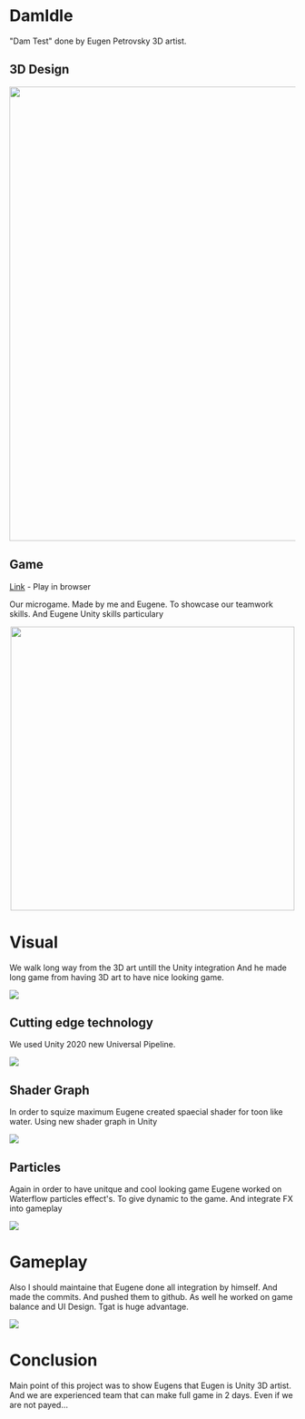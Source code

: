 # DamIdle
"Dam Test" done by Eugen Petrovsky 3D artist.

## 3D Design 

<p align="center">
   <img width="800" src="https://raw.githubusercontent.com/ComanGames/DamIdle/master/Resources/cycle.png">
</p>

## Game

 [Link](https://comangames.github.io/DamIdle/) - Play in browser
 
 Our microgame. Made by me and Eugene. To showcase our teamwork skills. 
 And Eugene Unity skills particulary
<p align="center"> 
    <img width="500" src="https://raw.githubusercontent.com/ComanGames/DamIdle/master/Resources/main.gif">
 </p>
 
# Visual 
We walk long way from the 3D art untill the Unity integration
And he made long game from having 3D art to have nice looking game.

 ![](https://raw.githubusercontent.com/ComanGames/DamIdle/master/Resources/HardWorkOnUnityIntegration.png)

## Cutting edge technology
We used Unity 2020 new Universal Pipeline.

![](https://i.ytimg.com/vi/gPc0BeRopYc/maxresdefault.jpg)

## Shader Graph
In order to squize maximum Eugene created spaecial shader for toon like water.
Using new shader graph in Unity

![](https://raw.githubusercontent.com/ComanGames/DamIdle/master/Resources/ShaderGraphc.png)

## Particles 
Again in order to have unitque and cool looking game Eugene worked on Waterflow particles effect's.
To give dynamic to the game. And integrate FX into gameplay

![](https://raw.githubusercontent.com/ComanGames/DamIdle/master/Resources/particlesFx.png)

# Gameplay 
Also I should maintaine that Eugene done all integration by himself. And made the commits. 
And pushed them to github. As well he worked on game balance and UI Design.
Tgat is huge advantage. 

![](https://raw.githubusercontent.com/ComanGames/DamIdle/master/Resources/WorkWithGithub.png)


# Conclusion
Main point of this project was to show Eugens that Eugen is  Unity 3D artist. 
And we are experienced team that can make full game in 2 days. 
Even if we are not payed... 
